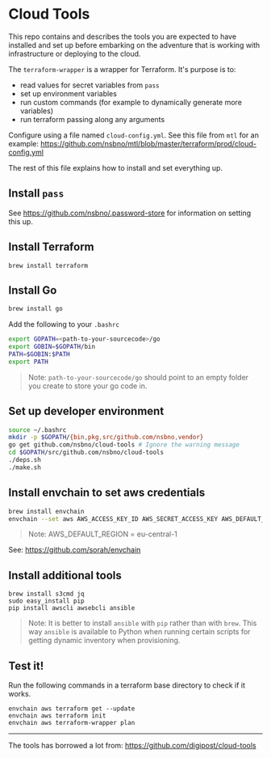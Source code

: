 # Cloud Tools

This repo contains and describes the tools you are expected to have installed and set up before embarking on the adventure that is working with infrastructure or deploying to the cloud.

The `terraform-wrapper` is a wrapper for Terraform. It's purpose is to:

- read values for secret variables from `pass`
- set up environment variables
- run custom commands (for example to dynamically generate more variables)
- run terraform passing along any arguments

Configure using a file named `cloud-config.yml`. See this file from `mtl` for an example: https://github.com/nsbno/mtl/blob/master/terraform/prod/cloud-config.yml

The rest of this file explains how to install and set everything up.


## Install `pass`

See https://github.com/nsbno/.password-store for information on setting this up.


## Install Terraform

```
brew install terraform
```

## Install Go

```bash
brew install go
```

Add the following to your `.bashrc`

```bash
export GOPATH=<path-to-your-sourcecode>/go
export GOBIN=$GOPATH/bin
PATH=$GOBIN:$PATH
export PATH
```

> Note: `path-to-your-sourcecode/go` should point to an empty folder you create to store your go code in.


## Set up developer environment

```bash
source ~/.bashrc
mkdir -p $GOPATH/{bin,pkg,src/github.com/nsbno,vendor}
go get github.com/nsbno/cloud-tools # Ignore the warning message
cd $GOPATH/src/github.com/nsbno/cloud-tools
./deps.sh
./make.sh
```


## Install envchain to set aws credentials

```bash
brew install envchain
envchain --set aws AWS_ACCESS_KEY_ID AWS_SECRET_ACCESS_KEY AWS_DEFAULT_REGION
```

> Note: AWS_DEFAULT_REGION = eu-central-1

See: https://github.com/sorah/envchain


## Install additional tools

```
brew install s3cmd jq
sudo easy_install pip
pip install awscli awsebcli ansible
```

> Note: It is better to install `ansible` with `pip` rather than with `brew`. This way `ansible` is available to Python when running certain scripts for getting dynamic inventory when provisioning.

## Test it!

Run the following commands in a terraform base directory to check if it works.

```
envchain aws terraform get --update
envchain aws terraform init
envchain aws terraform-wrapper plan
```

---
The tools has borrowed a lot from: https://github.com/digipost/cloud-tools
